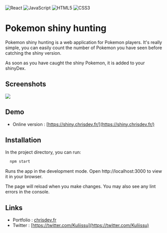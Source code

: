 ![React](https://img.shields.io/badge/react-%2320232a.svg?style=for-the-badge&logo=react&logoColor=%2361DAFB)
![JavaScript](https://img.shields.io/badge/javascript-%23323330.svg?style=for-the-badge&logo=javascript&logoColor=%23F7DF1E)
![HTML5](https://img.shields.io/badge/html5-%23E34F26.svg?style=for-the-badge&logo=html5&logoColor=white)
![CSS3](https://img.shields.io/badge/css3-%231572B6.svg?style=for-the-badge&logo=css3&logoColor=white)

# Pokemon shiny hunting

Pokemon shiny hunting is a web application for Pokemon players. It's really simple, you can easily count the number of Pokemon you have seen before catching the shiny version.

As soon as you have caught the shiny Pokemon, it is added to your shinyDex.

## Screenshots

![](https://www.zupimages.net/up/22/06/gfoh.png)
## Demo

- Online version : [https://shiny.chrisdev.fr/](https://shiny.chrisdev.fr/)


## Installation

In the project directory, you can run:

```bash
  npm start
```

Runs the app in the development mode.
Open http://localhost:3000 to view it in your browser.

The page will reload when you make changes.
You may also see any lint errors in the console.


## Links

- Portfolio : [chrisdev.fr](https://chrisdev.fr/)
- Twitter : [https://twitter.com/Kuliissu](https://twitter.com/Kuliissu)
